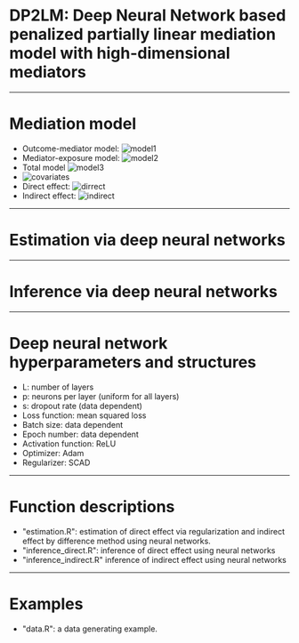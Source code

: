 # DP2LM: Deep Neural Network based penalized partially linear mediation model with high-dimensional mediators
------------------------------------------------

# Mediation model
- Outcome-mediator model:
![model1](https://latex.codecogs.com/svg.image?&space;y=\alpha_{\textit{m}}^\intercal&space;m&plus;\alpha_{\textit{e}}^\intercal&space;x&plus;f\left(z\right)&plus;\epsilon_1.)
- Mediator-exposure model:
![model2](https://latex.codecogs.com/svg.image?m=\gamma_{\textit{e}}^\intercal&space;x&plus;g\left(z\right)&plus;\epsilon_2.)
- Total model
![model3](https://latex.codecogs.com/svg.image?&space;y=\theta_{\textit{e}}^\intercal&space;x&plus;h(z)&plus;\epsilon_3.)
- ![covariates](https://latex.codecogs.com/svg.image?\text{Exposure}:x\in\mathbb{R}^q,\text{mediator}:m\in\mathbb{R}^p,\text{confounder}:z\in\mathbb{R}^r)
- Direct effect: ![dirrect](https://latex.codecogs.com/svg.image?\alpha_{\textit{e}})
- Indirect effect: ![indirect](https://latex.codecogs.com/svg.image?\beta_{\textit{e}}=\theta_{\textit{e}}-\alpha_{\textit{e}})
-------------------------------------------------------------

# Estimation via deep neural networks 

-------------------------------------------------------------
# Inference via deep neural networks
-------------------------------------------------------------

# Deep neural network hyperparameters and structures
- L: number of layers 
- p: neurons per layer (uniform for all layers)
- s: dropout rate (data dependent)
- Loss function: mean squared loss
- Batch size: data dependent
- Epoch number: data dependent
- Activation function: ReLU
- Optimizer: Adam
- Regularizer: SCAD
-------------------------------------------------------------

# Function descriptions
- "estimation.R": estimation of direct effect via regularization and indirect effect by difference method using neural networks.
- "inference_direct.R": inference of direct effect using neural networks
- "inference_indirect.R" inference of indirect effect using neural networks
-------------------------------------------------------------

# Examples
- "data.R": a data generating example.
